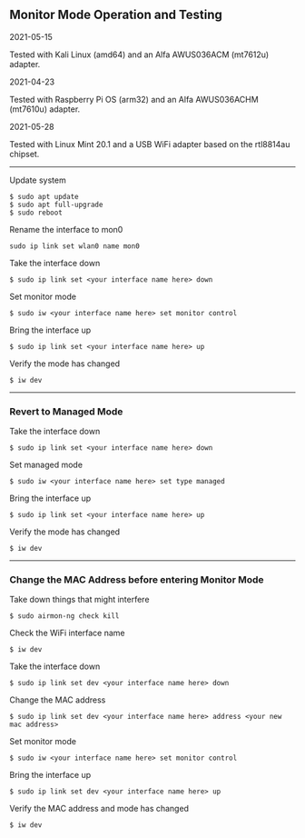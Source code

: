 ## Monitor Mode Operation and Testing

2021-05-15

Tested with Kali Linux (amd64) and an Alfa AWUS036ACM (mt7612u) adapter.

2021-04-23

Tested with Raspberry Pi OS (arm32) and an Alfa AWUS036ACHM (mt7610u) adapter.

2021-05-28

Tested with Linux Mint 20.1 and a USB WiFi adapter based on the rtl8814au chipset.

-----

Update system
```
$ sudo apt update
$ sudo apt full-upgrade
$ sudo reboot
```

Rename the interface to mon0
```
sudo ip link set wlan0 name mon0
```

Take the interface down
```
$ sudo ip link set <your interface name here> down
```

Set monitor mode
```
$ sudo iw <your interface name here> set monitor control
```

Bring the interface up
```
$ sudo ip link set <your interface name here> up
```

Verify the mode has changed
```
$ iw dev
```
-----

### Revert to Managed Mode

Take the interface down
```
$ sudo ip link set <your interface name here> down
```

Set managed mode
```
$ sudo iw <your interface name here> set type managed
```

Bring the interface up
```
$ sudo ip link set <your interface name here> up
```

Verify the mode has changed
```
$ iw dev
```
-----

### Change the MAC Address before entering Monitor Mode

Take down things that might interfere
```
$ sudo airmon-ng check kill
```
Check the WiFi interface name
```
$ iw dev
```
Take the interface down
```
$ sudo ip link set dev <your interface name here> down
```
Change the MAC address
```
$ sudo ip link set dev <your interface name here> address <your new mac address>
```
Set monitor mode
```
$ sudo iw <your interface name here> set monitor control
```
Bring the interface up
```
$ sudo ip link set dev <your interface name here> up
```
Verify the MAC address and mode has changed
```
$ iw dev
```
